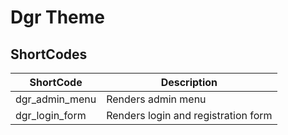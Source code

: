 # Dgr Theme

## ShortCodes

| ShortCode | Description |
| ---- | ---- |
| dgr_admin_menu | Renders admin menu |
| dgr_login_form | Renders login and registration form |